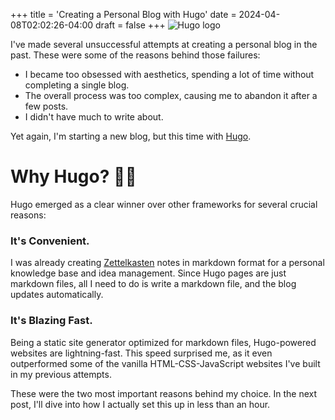 +++
title = 'Creating a Personal Blog with Hugo'
date = 2024-04-08T02:02:26-04:00
draft = false
+++
![Hugo logo](/images/hugo-logo-wide.svg)

I've made several unsuccessful attempts at creating a personal blog in the past. These were some of the reasons behind those failures:

- I became too obsessed with aesthetics, spending a lot of time without completing a single blog.
- The overall process was too complex, causing me to abandon it after a few posts.
- I didn't have much to write about.

Yet again, I'm starting a new blog, but this time with [Hugo](https://gohugo.io).

# Why Hugo? :man_shrugging:
Hugo emerged as a clear winner over other frameworks for several crucial reasons:

### It's Convenient.
I was already creating [Zettelkasten](https://en.wikipedia.org/wiki/Zettelkasten) notes in markdown format for a personal knowledge base and idea management. Since Hugo pages are just markdown files, all I need to do is write a markdown file, and the blog updates automatically.

### It's Blazing Fast.
Being a static site generator optimized for markdown files, Hugo-powered websites are lightning-fast. This speed surprised me, as it even outperformed some of the vanilla HTML-CSS-JavaScript websites I've built in my previous attempts.

These were the two most important reasons behind my choice. In the next post, I'll dive into how I actually set this up in less than an hour.
